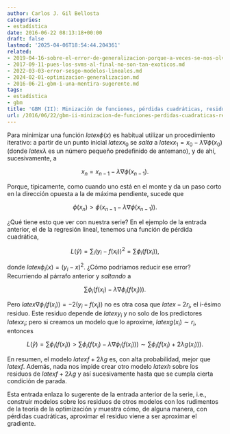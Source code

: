 ```yaml
---
author: Carlos J. Gil Bellosta
categories:
- estadística
date: 2016-06-22 08:13:18+00:00
draft: false
lastmod: '2025-04-06T18:54:44.204361'
related:
- 2019-04-16-sobre-el-error-de-generalizacion-porque-a-veces-se-nos-olvida.md
- 2017-09-11-pues-los-svms-al-final-no-son-tan-exoticos.md
- 2022-03-03-error-sesgo-modelos-lineales.md
- 2024-02-01-optimizacion-generalizacion.md
- 2016-06-21-gbm-i-una-mentira-sugerente.md
tags:
- estadística
- gbm
title: 'GBM (II): Minización de funciones, pérdidas cuadráticas, residuos y gradientes'
url: /2016/06/22/gbm-ii-minizacion-de-funciones-perdidas-cuadraticas-residuos-y-gradientes/
---
```


Para minimizar una función $latex \phi(x)$ es habitual utilizar un procedimiento iterativo: a partir de un punto inicial $latex x_0$ se _salta_ a $latex x_1 = x_0 - \lambda \nabla \phi(x_0)$ (donde $latex \lambda$ es un número pequeño predefinido de antemano), y de ahí, sucesivamente, a

$$ x_n = x_{n-1} - \lambda \nabla \phi(x_{n-1}).$$

Porque, típicamente, como cuando uno está en el monte y da un paso corto en la dirección opuesta a la de máxima pendiente, sucede que

$$ \phi(x_n) > \phi(x_{n-1} - \lambda \nabla \phi(x_{n-1})).$$

¿Qué tiene esto que ver con nuestra serie? En el ejemplo de la entrada anterior, el de la regresión lineal, tenemos una función de pérdida cuadrática,

$$ L(\hat{y}) = \sum_i (y_i - f(x_i))^2 = \sum \phi_i(f(x_i)),$$

donde $latex \phi_i(x) = (y_i - x)^2$. ¿Cómo podríamos reducir ese error? Recurriendo al párrafo anterior y _saltando_ a

$$ \sum \phi_i(f(x_i) - \lambda \nabla \phi_i(f(x_i))).$$

Pero $latex \nabla \phi_i(f(x_i)) = -2 (y_i - f(x_i))$ no es otra cosa que $latex -2 r_i$, el i-ésimo residuo. Este residuo depende de $latex y_i$ y no solo de los predictores $latex x_i$; pero si creamos un modelo que lo aproxime, $latex g(x_i) \sim r_i$, entonces

$$ L(\hat{y}) = \sum \phi_i(f(x_i)) > \sum \phi_i(f(x_i) - \lambda \nabla \phi_i(f(x_i))) \sim \sum \phi_i(f(x_i) + 2 \lambda g(x_i))).$$

En resumen, el modelo $latex f + 2 \lambda g$ es, con alta probabilidad, mejor que $latex f$. Además, nada nos impide crear otro modelo $latex h$ sobre los residuos de $latex f + 2 \lambda g$ y así sucesivamente hasta que se cumpla cierta condición de parada.

Esta entrada enlaza lo sugerente de la entrada anterior de la serie, i.e., construir modelos sobre los residuos de otros modelos con los rudimentos de la teoría de la optimización y muestra cómo, de alguna manera, con pérdidas cuadráticas, aproximar el residuo viene a ser aproximar el gradiente.